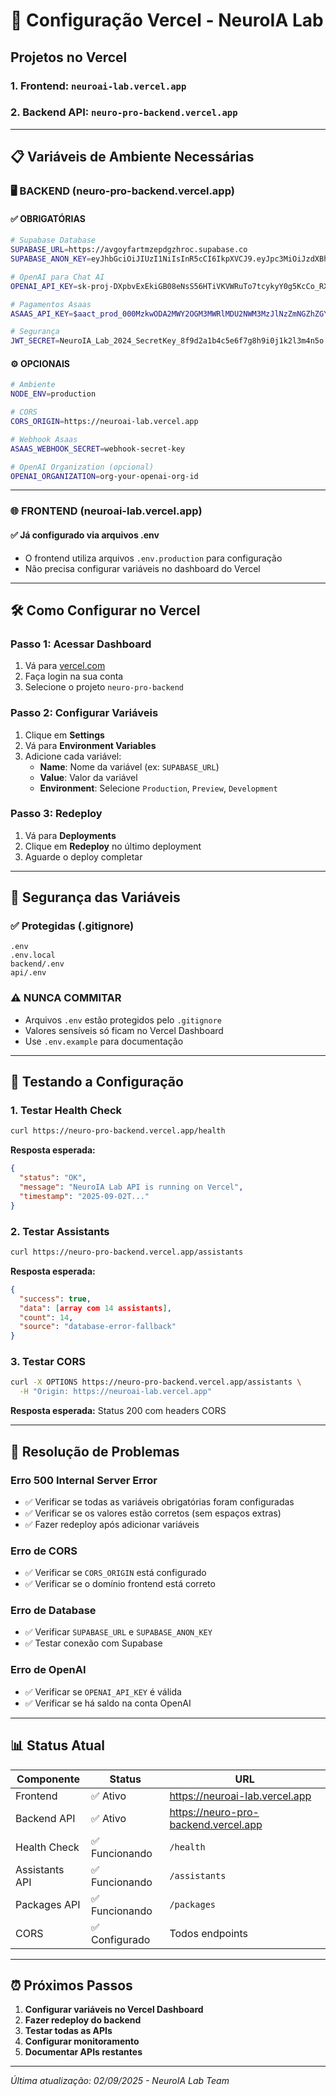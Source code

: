 # 🚀 Configuração Vercel - NeuroIA Lab

## Projetos no Vercel

### 1. **Frontend**: `neuroai-lab.vercel.app`
### 2. **Backend API**: `neuro-pro-backend.vercel.app`

---

## 📋 Variáveis de Ambiente Necessárias

### 🖥️ **BACKEND (neuro-pro-backend.vercel.app)**

#### ✅ **OBRIGATÓRIAS**

```bash
# Supabase Database
SUPABASE_URL=https://avgoyfartmzepdgzhroc.supabase.co
SUPABASE_ANON_KEY=eyJhbGciOiJIUzI1NiIsInR5cCI6IkpXVCJ9.eyJpc3MiOiJzdXBhYmFzZSIsInJlZiI6ImF2Z295ZmFydG16ZXBkZ3pocm9jIiwicm9sZSI6ImFub24iLCJpYXQiOjE3NTYyNDA5MDksImV4cCI6MjA3MTgxNjkwOX0.WiRurAg7vCXk-cAOTYOpFcvHrYPCuQPRvnujmtNnVEo

# OpenAI para Chat AI
OPENAI_API_KEY=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

# Pagamentos Asaas 
ASAAS_API_KEY=$aact_prod_000MzkwODA2MWY2OGM3MWRlMDU2NWM3MzJlNzZmNGZhZGY6Ojc3MDZhMDQyLTY5YWQtNDk5NC04OTU1LWZkNjJjYzg4ZTMyZTo6JGFhY2hfNmFjMGJlMzAtNDMxOC00NTY2LWExZGUtYWRlNGI0ZDI1Nzhl

# Segurança
JWT_SECRET=NeuroIA_Lab_2024_SecretKey_8f9d2a1b4c5e6f7g8h9i0j1k2l3m4n5o
```

#### ⚙️ **OPCIONAIS**

```bash
# Ambiente
NODE_ENV=production

# CORS
CORS_ORIGIN=https://neuroai-lab.vercel.app

# Webhook Asaas
ASAAS_WEBHOOK_SECRET=webhook-secret-key

# OpenAI Organization (opcional)
OPENAI_ORGANIZATION=org-your-openai-org-id
```

---

### 🌐 **FRONTEND (neuroai-lab.vercel.app)**

#### ✅ **Já configurado via arquivos .env**
- O frontend utiliza arquivos `.env.production` para configuração
- Não precisa configurar variáveis no dashboard do Vercel

---

## 🛠️ **Como Configurar no Vercel**

### **Passo 1: Acessar Dashboard**
1. Vá para [vercel.com](https://vercel.com)
2. Faça login na sua conta
3. Selecione o projeto `neuro-pro-backend`

### **Passo 2: Configurar Variáveis**
1. Clique em **Settings**
2. Vá para **Environment Variables**
3. Adicione cada variável:
   - **Name**: Nome da variável (ex: `SUPABASE_URL`)
   - **Value**: Valor da variável
   - **Environment**: Selecione `Production`, `Preview`, `Development`

### **Passo 3: Redeploy**
1. Vá para **Deployments**
2. Clique em **Redeploy** no último deployment
3. Aguarde o deploy completar

---

## 🔐 **Segurança das Variáveis**

### ✅ **Protegidas (.gitignore)**
```
.env
.env.local
backend/.env
api/.env
```

### ⚠️ **NUNCA COMMITAR**
- Arquivos `.env` estão protegidos pelo `.gitignore`
- Valores sensíveis só ficam no Vercel Dashboard
- Use `.env.example` para documentação

---

## 🧪 **Testando a Configuração**

### **1. Testar Health Check**
```bash
curl https://neuro-pro-backend.vercel.app/health
```
**Resposta esperada:**
```json
{
  "status": "OK",
  "message": "NeuroIA Lab API is running on Vercel",
  "timestamp": "2025-09-02T..."
}
```

### **2. Testar Assistants**
```bash
curl https://neuro-pro-backend.vercel.app/assistants
```
**Resposta esperada:**
```json
{
  "success": true,
  "data": [array com 14 assistants],
  "count": 14,
  "source": "database-error-fallback"
}
```

### **3. Testar CORS**
```bash
curl -X OPTIONS https://neuro-pro-backend.vercel.app/assistants \
  -H "Origin: https://neuroai-lab.vercel.app"
```
**Resposta esperada:** Status 200 com headers CORS

---

## 🚨 **Resolução de Problemas**

### **Erro 500 Internal Server Error**
- ✅ Verificar se todas as variáveis obrigatórias foram configuradas
- ✅ Verificar se os valores estão corretos (sem espaços extras)
- ✅ Fazer redeploy após adicionar variáveis

### **Erro de CORS**
- ✅ Verificar se `CORS_ORIGIN` está configurado
- ✅ Verificar se o domínio frontend está correto

### **Erro de Database**
- ✅ Verificar `SUPABASE_URL` e `SUPABASE_ANON_KEY`
- ✅ Testar conexão com Supabase

### **Erro de OpenAI**
- ✅ Verificar se `OPENAI_API_KEY` é válida
- ✅ Verificar se há saldo na conta OpenAI

---

## 📊 **Status Atual**

| Componente | Status | URL |
|------------|--------|-----|
| Frontend | ✅ Ativo | https://neuroai-lab.vercel.app |
| Backend API | ✅ Ativo | https://neuro-pro-backend.vercel.app |
| Health Check | ✅ Funcionando | `/health` |
| Assistants API | ✅ Funcionando | `/assistants` |
| Packages API | ✅ Funcionando | `/packages` |
| CORS | ✅ Configurado | Todos endpoints |

---

## ⏰ **Próximos Passos**

1. **Configurar variáveis no Vercel Dashboard**
2. **Fazer redeploy do backend**
3. **Testar todas as APIs**
4. **Configurar monitoramento**
5. **Documentar APIs restantes**

---

*Última atualização: 02/09/2025 - NeuroIA Lab Team*